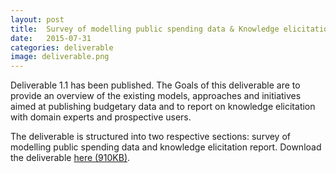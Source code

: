 ```yaml
---
layout: post
title:  Survey of modelling public spending data & Knowledge elicitation report published
date:   2015-07-31
categories: deliverable
image: deliverable.png
---
```

Deliverable 1.1 has been published. The Goals of this deliverable are to provide an overview of the existing models, approaches and initiatives aimed at publishing budgetary data and to report on knowledge elicitation with domain experts and prospective users. 

The deliverable is structured into two respective sections: survey of modelling public spending data and knowledge elicitation report. Download the deliverable [here (910KB)]({{site.baseurl}}/assets/deliverables/D1.1.pdf).

